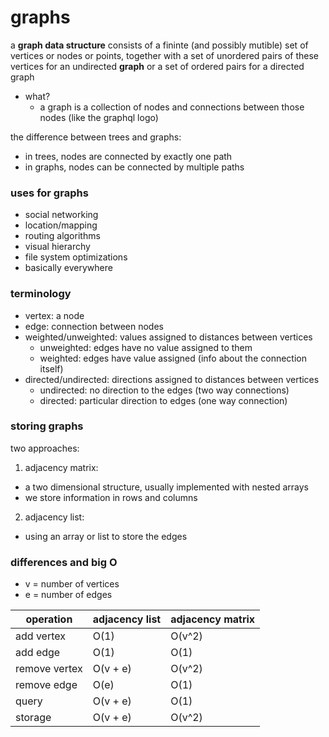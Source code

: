 # graphs

a **graph data structure** consists of a fininte (and possibly mutible) set of vertices or nodes or points, together with a set of unordered pairs of these vertices for an undirected **graph** or a set of ordered pairs for a directed graph
- what?
  - a graph is a collection of nodes and connections between those nodes (like the graphql logo)

the difference between trees and graphs:
- in trees, nodes are connected by exactly one path
- in graphs, nodes can be connected by multiple paths

### uses for graphs
- social networking
- location/mapping
- routing algorithms
- visual hierarchy
- file system optimizations
- basically everywhere

### terminology
- vertex: a node
- edge: connection between nodes
- weighted/unweighted: values assigned to distances between vertices
  - unweighted: edges have no value assigned to them
  - weighted: edges have value assigned (info about the connection itself)
- directed/undirected: directions assigned to distances between vertices
  - undirected: no direction to the edges (two way connections)
  - directed: particular direction to edges (one way connection)

### storing graphs
two approaches:

1. adjacency matrix:
- a two dimensional structure, usually implemented with nested arrays
- we store information in rows and columns
2. adjacency list:
- using an array or list to store the edges

### differences and big O
- v = number of vertices
- e = number of edges

operation      | adjacency list | adjacency matrix
---------------|----------------|-----------------
add vertex     |O(1)            |O(v^2)
add edge       |O(1)            |O(1)
remove vertex  |O(v + e)        |O(v^2)
remove edge    |O(e)            |O(1)
query          |O(v + e)        |O(1)
storage        |O(v + e)        |O(v^2)






























